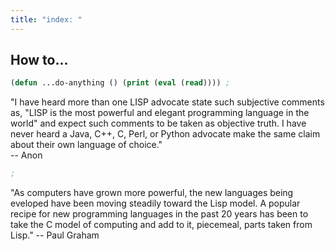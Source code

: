 ```yaml
---
title: "index: "
---
```


How to...
---------

```lisp
(defun ...do-anything () (print (eval (read)))) ;
```

"I have heard more than one LISP advocate state such subjective
comments as, "LISP is the most powerful and elegant programming
language in the world" and expect such comments to be taken as
objective truth. I have never heard a Java, C++, C, Perl, or
Python advocate make the same claim about their own language of
choice."       
-- Anon

```lisp
;
```

"As computers have grown more powerful, the new languages being
eveloped have been moving steadily toward the Lisp model. A popular
recipe for new programming languages in the past 20 years has been
to take the C model of computing and add to it, piecemeal, parts
taken from Lisp."
-- Paul Graham




